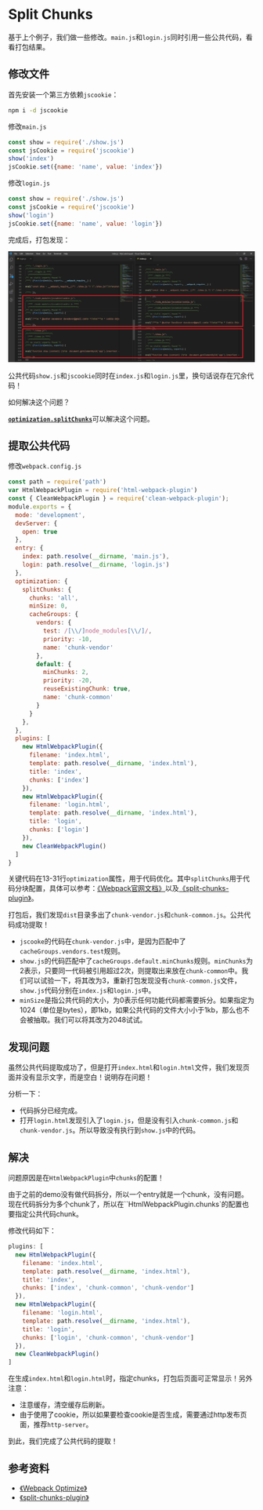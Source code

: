# Split Chunks

基于上个例子，我们做一些修改。`main.js`和`login.js`同时引用一些公共代码，看看打包结果。

## 修改文件

首先安装一个第三方依赖`jscookie`：

```bash
npm i -d jscookie
```

修改`main.js`

```javascript
const show = require('./show.js')
const jsCookie = require('jscookie')
show('index')
jsCookie.set({name: 'name', value: 'index'})
```

修改`login.js`

```javascript
const show = require('./show.js')
const jsCookie = require('jscookie')
show('login')
jsCookie.set({name: 'name', value: 'login'})
```

完成后，打包发现：

![image-20210222154612357](https://raw.githubusercontent.com/David-Shi-1989/img-bed/master/image-20210222154612357.png)

公共代码`show.js`和`jscookie`同时在`index.js`和`login.js`里，换句话说存在冗余代码！

如何解决这个问题？

[**`optimization.splitChunks`**](https://webpack.docschina.org/configuration/optimization/#optimizationsplitchunks)可以解决这个问题。

## 提取公共代码

修改`webpack.config.js`

```javascript
const path = require('path')
var HtmlWebpackPlugin = require('html-webpack-plugin')
const { CleanWebpackPlugin } = require('clean-webpack-plugin');
module.exports = {
  mode: 'development',
  devServer: {
    open: true
  },
  entry: {
    index: path.resolve(__dirname, 'main.js'),
    login: path.resolve(__dirname, 'login.js')
  },
  optimization: {
    splitChunks: {
      chunks: 'all',
      minSize: 0,
      cacheGroups: {
        vendors: {
          test: /[\\/]node_modules[\\/]/,
          priority: -10,
          name: 'chunk-vendor'
        },
        default: {
          minChunks: 2,
          priority: -20,
          reuseExistingChunk: true,
          name: 'chunk-common'
        }
      }
    },
  },
  plugins: [
    new HtmlWebpackPlugin({
      filename: 'index.html',
      template: path.resolve(__dirname, 'index.html'),
      title: 'index',
      chunks: ['index']
    }),
    new HtmlWebpackPlugin({
      filename: 'login.html',
      template: path.resolve(__dirname, 'index.html'),
      title: 'login',
      chunks: ['login']
    }),
    new CleanWebpackPlugin()
  ]
}
```

关键代码在13-31行`optimization`属性，用于代码优化。其中`splitChunks`用于代码分块配置，具体可以参考：[《Webpack官网文档》](https://webpack.docschina.org/configuration/optimization/#optimizationsplitchunks)以及[《split-chunks-plugin》](https://webpack.docschina.org/plugins/split-chunks-plugin/)。

打包后，我们发现`dist`目录多出了`chunk-vendor.js`和`chunk-common.js`。公共代码成功提取！

- `jscooke`的代码在`chunk-vendor.js`中，是因为匹配中了`cacheGroups.vendors.test`规则。
- `show.js`的代码匹配中了`cacheGroups.default.minChunks`规则。`minChunks`为2表示，只要同一代码被引用超过2次，则提取出来放在`chunk-common`中。我们可以试验一下，将其改为3，重新打包发现没有`chunk-common.js`文件，`show.js`代码分别在`index.js`和`login.js`中。
- `minSize`是指公共代码的大小，为0表示任何功能代码都需要拆分。如果指定为1024（单位是bytes），即1kb，如果公共代码的文件大小小于1kb，那么也不会被抽取。我们可以将其改为2048试试。

## 发现问题

虽然公共代码提取成功了，但是打开`index.html`和`login.html`文件，我们发现页面并没有显示文字，而是空白！说明存在问题！

分析一下：

- 代码拆分已经完成。
- 打开`login.html`发现引入了`login.js`，但是没有引入`chunk-common.js`和`chunk-vendor.js`。所以导致没有执行到`show.js`中的代码。

## 解决

问题原因是在`HtmlWebpackPlugin`中`chunks`的配置！

由于之前的demo没有做代码拆分，所以一个entry就是一个chunk，没有问题。现在代码拆分为多个chunk了，所以在``HtmlWebpackPlugin.chunks`的配置也要指定公共代码chunk。

修改代码如下：

```javascript
plugins: [
  new HtmlWebpackPlugin({
    filename: 'index.html',
    template: path.resolve(__dirname, 'index.html'),
    title: 'index',
    chunks: ['index', 'chunk-common', 'chunk-vendor']
  }),
  new HtmlWebpackPlugin({
    filename: 'login.html',
    template: path.resolve(__dirname, 'index.html'),
    title: 'login',
    chunks: ['login', 'chunk-common', 'chunk-vendor']
  }),
  new CleanWebpackPlugin()
]
```

在生成`index.html`和`login.html`时，指定chunks，打包后页面可正常显示！另外注意：

- 注意缓存，清空缓存后刷新。
- 由于使用了cookie，所以如果要检查cookie是否生成，需要通过http发布页面，推荐`http-server`。

到此，我们完成了公共代码的提取！

## 参考资料

- [《Webpack Optimize》](https://webpack.docschina.org/configuration/optimization/)
- [《split-chunks-plugin》](https://webpack.docschina.org/plugins/split-chunks-plugin/)